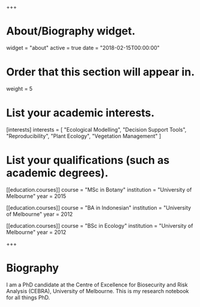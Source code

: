 +++
# About/Biography widget.
widget = "about"
active = true
date = "2018-02-15T00:00:00"

# Order that this section will appear in.
weight = 5

# List your academic interests.
[interests]
  interests = [
    "Ecological Modelling",
    "Decision Support Tools",
    "Reproducibility",
    "Plant Ecology",
    "Vegetation Management"
  ]

# List your qualifications (such as academic degrees).
[[education.courses]]
  course = "MSc in Botany"
  institution = "University of Melbourne"
  year = 2015

[[education.courses]]
  course = "BA in Indonesian"
  institution = "University of Melbourne"
  year = 2012

[[education.courses]]
  course = "BSc in Ecology"
  institution = "University of Melbourne"
  year = 2012
 
+++

# Biography

I am a PhD candidate at the Centre of Excellence for Biosecurity and Risk Analysis (CEBRA), University of Melbourne. This is my research notebook for all things PhD.



